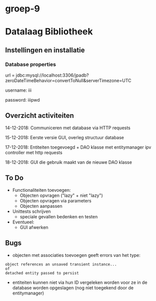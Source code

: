 # groep-9

# Datalaag Bibliotheek 

## Instellingen en installatie

### Database properties
url = jdbc:mysql://localhost:3306/jpadb?zeroDateTimeBehavior=convertToNull&serverTimezone=UTC

username: iii

password: iiipwd

## Overzicht activiteiten

14-12-2018: Communiceren met database via HTTP requests 

15-12-2018: Eerste versie GUI, overleg structuur database

17-12-2018: Entiteiten toegevoegd + DAO klasse met entitymanager ipv controller met http requests

18-12-2018: GUI die gebruik maakt van de nieuwe DAO klasse

## To Do
- Functionaliteiten toevoegen:
  - Objecten opvragen ("lazy" + niet "lazy")
  - Objecten opvragen via parameters
  - Objecten aanpassen
- Unittests schrijven
  - speciale gevallen bedenken en testen
- Eventueel:
  - GUI afwerken

## Bugs
- objecten met associaties toevoegen geeft errors van het type:
```
object references an unsaved transient instance...
of 
detached entity passed to persist
```
- entiteiten kunnen niet via hun ID vergeleken worden voor ze in de database worden opgeslagen (nog niet toegekend door de entitymanager)
 
